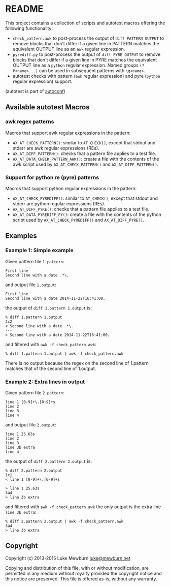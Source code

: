 README
======

This project contains a collection of scripts and autotest macros
offering the following functionality:

  * `check_pattern.awk` to post-process the output of `diff PATTERN OUTPUT` to remove blocks that don't differ if a given line in PATTERN matches the equivalent OUTPUT line as an `awk` regular expression.
  * `pyrediff.py` to post-process the output of `diff PYRE OUTPUT` to remove blocks that don't differ if a given line in PYRE matches the equivalent OUTPUT line as a `python` regular expression. Named groups `(?P<name>...)` can be used in subsequent patterns with `\g<name>`.
  * autotest checks with pattern (`awk` regular expression) and pyre (`python` regular expression) support.

(autotest is part of [autoconf](https://www.gnu.org/software/autoconf/))

Available autotest Macros
-------------------------

### awk regex patterns

Macros that support awk regular expressions in the pattern:

  * `AX_AT_CHECK_PATTERN()`: similar to `AT_CHECK()`, except that stdout and stderr are awk regular expressions (REs).
  * `AX_AT_DIFF_PATTERN()`: checks that a pattern file applies to a test file.
  * `AX_AT_DATA_CHECK_PATTERN_AWK()`: create a file with the contents of the awk script used by `AX_AT_CHECK_PATTERN()` and `AX_AT_DIFF_PATTERN()`.

### Support for python re (pyre) patterns

Macros that support python regular expressions in the pattern:

  * `AX_AT_CHECK_PYREDIFF()`: similar to `AT_CHECK()`, except that stdout and stderr are python regular expressions (REs).
  * `AX_AT_DIFF_PYRE()`: checks that a pattern file applies to a test file.
  * `AX_AT_DATA_PYREDIFF_PY()`: create a file with the contents of the python script used by `AX_AT_CHECK_PYREDIFF()` and `AX_AT_DIFF_PYRE()`.

Examples
--------

### Example 1: Simple example

Given pattern file `1.pattern`:

```
First line
Second line with a date .*\.
```

and output file `1.output`:

```
First line
Second line with a date 2014-11-22T16:41:00.
```

the output of `diff 1.pattern 1.output` is:

```
% diff 1.pattern 1.output
2c2
< Second line with a date .*\.
---
> Second line with a date 2014-11-22T16:41:00.
```

and filtered with `awk -f check_pattern.awk`:

```
% diff 1.pattern 1.output | awk -f check_pattern.awk
```

There is no output because the regex on the second line of 1.pattern
matches that of the second line of 1.output.

### Example 2: Extra lines in output

Given pattern file `2.pattern`:

```
line 1 [0-9]+\.[0-9]+s
line 2
line 3
line 4
```

and output file `2.output`:

```
line 1 25.63s
line 2
line 3
line 3b extra
line 4
```

the output of `diff 2.pattern 2.output` is:

```
% diff 2.pattern 2.output
1c1
< line 1 [0-9]+\.[0-9]+s
---
> line 1 25.63s
3a4
> line 3b extra
```

and filtered with `awk -f check_pattern.awk` the only output is the extra line `line 3b extra`:

```
% diff 2.pattern 2.output | awk -f check_pattern.awk
3a4
> line 3b extra
```

Copyright
---------

Copyright (c) 2013-2015 Luke Mewburn <luke@mewburn.net>

Copying and distribution of this file, with or without modification,
are permitted in any medium without royalty provided the copyright
notice and this notice are preserved.  This file is offered as-is,
without any warranty.
